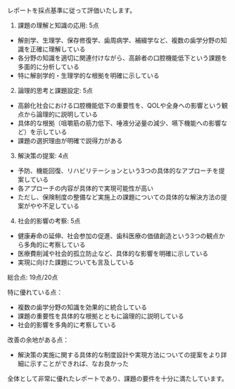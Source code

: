 レポートを採点基準に従って評価いたします。

1. 課題の理解と知識の応用: 5点
- 解剖学、生理学、保存修復学、歯周病学、補綴学など、複数の歯学分野の知識を正確に理解している
- 各分野の知識を適切に関連付けながら、高齢者の口腔機能低下という課題を多面的に分析している
- 特に解剖学的・生理学的な根拠を明確に示している

2. 論理的思考と課題設定: 5点
- 高齢化社会における口腔機能低下の重要性を、QOLや全身への影響という観点から論理的に説明している
- 具体的な根拠（咀嚼筋の筋力低下、唾液分泌量の減少、嚥下機能への影響など）を示している
- 課題の選択理由が明確で説得力がある

3. 解決策の提案: 4点
- 予防、機能回復、リハビリテーションという3つの具体的なアプローチを提案している
- 各アプローチの内容が具体的で実現可能性が高い
- ただし、保険制度の整備など実施上の課題についての具体的な解決方法の提案がやや不足している

4. 社会的影響の考察: 5点
- 健康寿命の延伸、社会参加の促進、歯科医療の価値創造という3つの観点から多角的に考察している
- 医療費削減や社会的孤立防止など、具体的な影響を明確に示している
- 実現に向けた課題についても言及している

総合点: 19点/20点

特に優れている点：
- 複数の歯学分野の知識を効果的に統合している
- 課題の重要性を具体的な根拠とともに論理的に説明している
- 社会的影響を多角的に考察している

改善の余地がある点：
- 解決策の実施に関する具体的な制度設計や実現方法についての提案をより詳細に示すことができれば、なお良かった

全体として非常に優れたレポートであり、課題の要件を十分に満たしています。